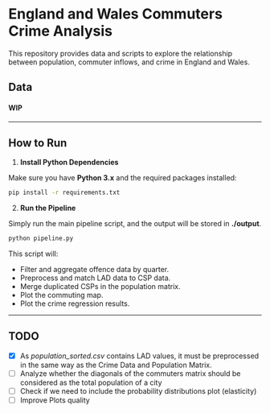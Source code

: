# England and Wales Commuters Crime Analysis

This repository provides data and scripts to explore the relationship between population, commuter inflows, and crime in England and Wales.

## Data

#### WIP

---

## How to Run

1. **Install Python Dependencies**

Make sure you have **Python 3.x** and the required packages installed:

```bash
pip install -r requirements.txt
```

2. **Run the Pipeline**

Simply run the main pipeline script, and the output will be stored in **./output**.

   ```bash
python pipeline.py
   ```

This script will:
-	Filter and aggregate offence data by quarter.
-	Preprocess and match LAD data to CSP data.
-	Merge duplicated CSPs in the population matrix.
-	Plot the commuting map. 
-   Plot the crime regression results.

---

## TODO

- [x] As _population_sorted.csv_ contains LAD values, it must be preprocessed in the same way as the Crime Data and Population Matrix.
- [ ] Analyze whether the diagonals of the commuters matrix should be considered as the total population of a city
- [ ] Check if we need to include the probability distributions plot (elasticity)
- [ ] Improve Plots quality
